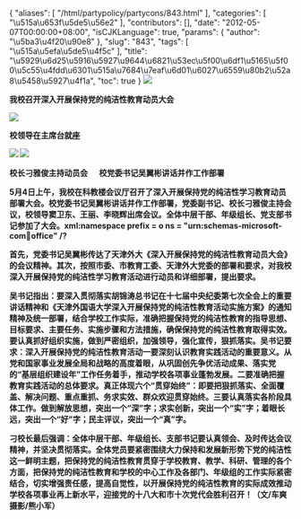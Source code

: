 {
    "aliases": [
        "/html/partypolicy/partycons/843.html"
    ],
    "categories": [
        "\u515a\u653f\u5de5\u56e2"
    ],
    "contributors": [],
    "date": "2012-05-07T00:00:00+08:00",
    "isCJKLanguage": true,
    "params": {
        "author": "\u5ba3\u4f20\u90e8"
    },
    "slug": "843",
    "tags": [
        "\u515a\u5efa\u5de5\u4f5c"
    ],
    "title": "\u5929\u6d25\u5916\u5927\u9644\u6821\u53ec\u5f00\u6df1\u5165\u5f00\u5c55\u4fdd\u6301\u515a\u7684\u7eaf\u6d01\u6027\u6559\u80b2\u52a8\u5458\u5927\u4f1a",
    "toc": true
}
**![](https://cdn.tfls.online/mirror/full/f0f8b6be5cf258b7253681f8be1047f9d25b6a0f.jpg)**

**我校召开深入开展保持党的纯洁性教育动员大会**

**![](https://cdn.tfls.online/mirror/full/184e057552447e0e3040e23d0dbaa8fbda45e1f7.jpg)**

**校领导在主席台就座**

**![](https://cdn.tfls.online/mirror/full/581cd932d3efb31c79329d1bb29dbda4ddd30979.jpg) ![](https://cdn.tfls.online/mirror/full/49571e8d5d29af3505d5fad6f0f348a08590bd42.jpg)**

**校长刁雅俊主持动员会      校党委书记吴翼彬讲话并作工作部署**

**5月4日上午，我校在科教楼会议厅召开了深入开展保持党的纯洁性学习教育动员部署大会。校党委书记吴翼彬讲话并作工作部署，党委副书记、校长刁雅俊主持会议，校领导窦卫东、王丽、李晓辉出席会议。全体中层干部、年级组长、党支部书记参加了大会。xml:namespace prefix = o ns = "urn:schemas-microsoft-com:office:office" /?**

**首先，党委书记吴翼彬传达了天津外大《深入开展保持党的纯洁性教育动员大会》的会议精神。其次，按照市委、市教育工委、天津外大党委的部署和要求，对我校深入开展保持党的纯洁性学习教育活动进行动员和详细部署，提出要求。**

**吴书记指出：要深入贯彻落实胡锦涛总书记在十七届中央纪委第七次全会上的重要讲话精神和《天津外国语大学深入开展保持党的纯洁性教育活动实施方案》的通知精神及统一部署，结合学校工作实际，准确把握保持党的纯洁性教育的指导思想、目标要求、主要任务、实施步骤和方法措施，确保保持党的纯洁性教育取得实效。要认真抓好组织实施，做到严密组织，加强领导，强化宣传，狠抓落实。吴书记要求：深入开展保持党的纯洁性教育活动一要深刻认识教育实践活动的重要意义。从党和国家事业发展全局和战略的高度着眼，从巩固创先争优活动成果、落实党的“基层组织建设年”工作任务着手，推动学校各项事业蓬勃发展。二要准确把握教育实践活动的总体要求。真正体现六个“贯穿始终”：即要把狠抓落实、全面覆盖、解决问题、重点重抓、务求实效、群众欢迎贯穿始终。三要认真落实各阶段具体工作。做到解放思想，突出一个“深”字；求实创新，突出一个“实”字；着眼长远，突出一个“好”字；民主评议，突出一个“真”字。**

**刁校长最后强调：全体中层干部、年级组长、支部书记要认真领会、及时传达会议精神，并坚决贯彻落实。全体党员要紧密围绕大力保持和发展新形势下党的纯洁性这一鲜明主题，把保持党的纯洁性教育贯穿于学校教育、教学、科研、管理的各个方面，把保持党的纯洁性教育和学校的中心工作及各部门、年级组的工作实际紧密结合，切实增强责任感，提高自觉性，以开展保持党的纯洁性教育的实际成效推动学校各项事业再上新水平，迎接党的十八大和市十次党代会胜利召开！（文/车爽 摄影/熊小军）**

